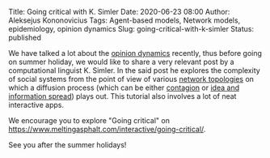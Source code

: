Title: Going critical with K. Simler
Date: 2020-06-23 08:00
Author: Aleksejus Kononovicius
Tags: Agent-based models, Network models, epidemiology, opinion dynamics
Slug: going-critical-with-k-simler
Status: published

We have talked a lot about the [opinion dynamics](/tag/opinion-dynamics/)
recently, thus before going on summer holiday, we would like to share a very
relevant post by a computational linguist K. Simler. In the said post he
explores the complexity of social systems from the point of view of various
[network topologies](/tag/network-models/) on which a diffusion process
(which can be either [contagion](/tag/epidemiology/) or
[idea and information spread](/tag/opinion-dynamics/)) plays out. This tutorial
also involves a lot of neat interactive apps.

We encourage you to explore "Going critical" on
<https://www.meltingasphalt.com/interactive/going-critical/>.

See you after the summer holidays!
